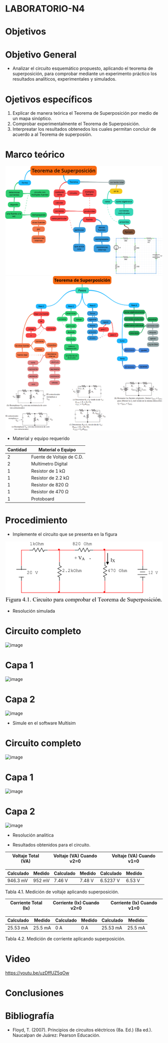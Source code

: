 # LABORATORIO-N4
# Objetivos

# Objetivo General
- Analizar el circuito esquemático propuesto, aplicando el teorema de superposición, para comprobar mediante un experimento práctico los resultados analíticos, experimentales y simulados.

# Ojetivos específicos

1. Explicar de manera teórica el Teorema de Superposición por medio de un mapa sinóptico.
2. Comprobar experimentalmente el Teorema de Superposición.
3. Interpreatar los resultados obtenedos los cuales permitan concluir de acuerdo a al Teorema de superposión.
# Marco teórico
![](https://github.com/BENLLAMIN69/LABORATORIO-N4/blob/main/ima/png%20(21).png)
![](https://github.com/BENLLAMIN69/LABORATORIO-N4/blob/main/ima/png%20(22).png)
- Material y equipo requerido

|Cantidad| Material o Equipo|
|--------|------------------|
|2| Fuente de Voltaje de C.D.|
|2| Multímetro Digital|
|1| Resistor de 1 kΩ|
|1| Resistor de 2.2 kΩ|
|1| Resistor de 820 Ω|
|1| Resistor de 470 Ω|
|1| Protoboard|

# Procedimiento
- Implemente el circuito que se presenta en la figura

![](https://github.com/BENLLAMIN69/LABORATORIO-N4/blob/main/ima/Captura%20de%20pantalla%202021-12-21%20173530.png)

- Resolución simulada

# Circuito completo

![image](https://user-images.githubusercontent.com/93899422/147172313-c5ee7518-36a4-4b02-bf77-af9fdbaf99c1.png)

# Capa 1

![image](https://user-images.githubusercontent.com/93899422/147172400-cca2b1cd-3ca6-41c8-9b2a-39aa57fffdb5.png)

# Capa 2

![image](https://user-images.githubusercontent.com/93899422/147172426-0e4b3f81-91b0-45c5-beb0-e2fc03221fa1.png)

- Simule en el software Multisim

# Circuito completo

![image](https://user-images.githubusercontent.com/93899422/147173002-a53d3cd1-3ed2-4b0b-a3a7-a6e7109c8eaf.png)

# Capa 1

![image](https://user-images.githubusercontent.com/93899422/147173018-2d81b264-897c-4bc5-bd3d-763f0cc79ebc.png)

# Capa 2

![image](https://user-images.githubusercontent.com/93899422/147173051-df040ec9-1e1a-4311-9539-1a8f6005f543.png)

- Resolución analitica

- Resultados obtenidos para el circuito.

|Voltaje Total (VA)|Voltaje (VA) Cuando v2=0|Voltaje (VA) Cuando v1=0|
|------------------|------------------------|------------------------|

|Calculado|Medido|Calculado|Medido|Calculado|Medido|
|---------|------|---------|------|---------|------|
|946.3 mV|952 mV|7.46 V|7.48 V|6.5237 V|6.53 V|

Tabla 4.1. Medición de voltaje aplicando superposición.

|Corriente Total (Ix)|Corriente (Ix) Cuando v2=0|Corriente (Ix) Cuando v1=0|
|------------------|------------------------|------------------------|

|Calculado|Medido|Calculado|Medido|Calculado|Medido|
|---------|------|---------|------|---------|------|
|25.53 mA|25.5 mA|0 A|0 A|25.53 mA|25.5 mA|

Tabla 4.2. Medición de corriente aplicando superposición.
# Video

https://youtu.be/uzDffUZ5qOw

# Conclusiones 


# Bibliografía

- Floyd, T. (2007). Principios de circuitos eléctricos (8a. Ed.) (8a ed.). Naucalpan de Juárez: Pearson Educación.
